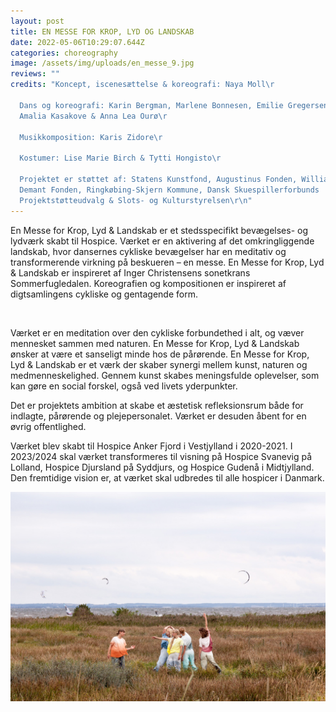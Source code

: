 ```yaml
---
layout: post
title: EN MESSE FOR KROP, LYD OG LANDSKAB
date: 2022-05-06T10:29:07.644Z
categories: choreography
image: /assets/img/uploads/en_messe_9.jpg
reviews: ""
credits: "Koncept, iscenesættelse & koreografi: Naya Moll\r

  Dans og koreografi: Karin Bergman, Marlene Bonnesen, Emilie Gregersen,
  Amalia Kasakove & Anna Lea Ourø\r

  Musikkomposition: Karis Zidore\r

  Kostumer: Lise Marie Birch & Tytti Hongisto\r

  Projektet er støttet af: Statens Kunstfond, Augustinus Fonden, William
  Demant Fonden, Ringkøbing-Skjern Kommune, Dansk Skuespillerforbunds
  Projektstøtteudvalg & Slots- og Kulturstyrelsen\r\n"
---
```

En Messe for Krop, Lyd & Landskab er et stedsspecifikt bevægelses- og lydværk skabt til Hospice. Værket er en aktivering af det omkringliggende landskab, hvor dansernes cykliske bevægelser har en meditativ og transformerende virkning på beskueren – en messe. En Messe for Krop, Lyd & Landskab er inspireret af Inger Christensens sonetkrans Sommerfugledalen. Koreografien og kompositionen er inspireret af digtsamlingens cykliske og gentagende form.



<img src="/assets/img/uploads/Caresses_8.jpg" alt="" title="" class="post-image"/>

Værket er en meditation over den cykliske forbundethed i alt, og væver mennesket sammen med naturen. En Messe for Krop, Lyd & Landskab ønsker at være et sanseligt minde hos de pårørende. En Messe for Krop, Lyd & Landskab er et værk der skaber synergi mellem kunst, naturen og medmenneskelighed. Gennem kunst skabes meningsfulde oplevelser, som kan gøre en social forskel, også ved livets yderpunkter.

Det er projektets ambition at skabe et æstetisk refleksionsrum både for indlagte, pårørende og plejepersonalet. Værket er desuden åbent for en øvrig offentlighed.

Værket blev skabt til Hospice Anker Fjord i Vestjylland i 2020-2021. I 2023/2024 skal værket transformeres til visning på Hospice Svanevig på Lolland, Hospice Djursland på Syddjurs, og Hospice Gudenå i Midtjylland. Den fremtidige vision er, at værket skal udbredes til alle hospicer i Danmark.

<img src="/assets/img/uploads/en_messe_9.jpg" alt="" title="" class="post-image"/>